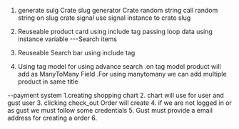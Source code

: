1. generate sulg 
    Crate slug generator
    Crate random string
    call random string on slug
    crate signal 
    use signal instance to crate slug
2. Reuseable product card
    using include tag
    passing loop data using instance variable
---Search  items  
3. Reuseable Search bar
    using include tag
    
4. Using tag model for using advance search
    .on tag model product will add as ManyToMany Field
    .For using manytomany we can add multiple product in same title

--payment system
1.creating shopping chart
2. chart will use for user and gust user
3. clicking check_out Order will create
4. if we are not logged in or as gust we must follow some credentials
5. Gust must provide a email address for creating a order
6. 

